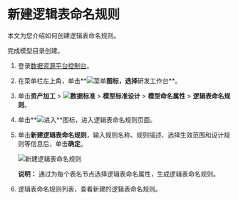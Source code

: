 # 新建逻辑表命名规则

本文为您介绍如何创建逻辑表命名规则。

完成模型目录创建。

1.  登录[数据资源平台控制台](https://dataq.console.aliyun.com)。

2.  在菜单栏左上角，单击**![菜单](https://static-aliyun-doc.oss-accelerate.aliyuncs.com/assets/img/zh-CN/6504337061/p188771.png)**图标，选择**研发工作台**。

3.  单击**资产加工** \> **![数据标准](https://static-aliyun-doc.oss-accelerate.aliyuncs.com/assets/img/zh-CN/6358100161/p208862.png)** \> **模型标准设计** \> **模型命名属性** \> **逻辑表命名规则**。

4.  单击**![进入](https://static-aliyun-doc.oss-accelerate.aliyuncs.com/assets/img/zh-CN/6504337061/p188815.png)**图标，进入逻辑表命名规则页面。

5.  单击**新建逻辑表命名规则**，输入规则名称、规则描述、选择生效范围和设计规则等信息后，单击**确定**。

    ![新建逻辑表命名规则](https://static-aliyun-doc.oss-accelerate.aliyuncs.com/assets/img/zh-CN/0975060161/p213065.png)

    **说明：** 通过为每个表名节点选择逻辑表命名属性，生成逻辑表命名规则。

6.  逻辑表命名规则列表，查看新建的逻辑表命名规则。


